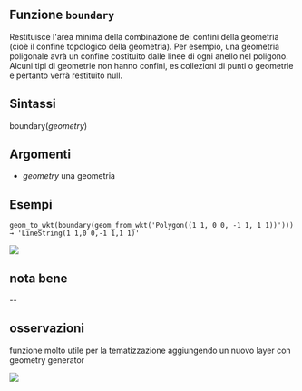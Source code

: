 ## Funzione `boundary`

Restituisce l'area minima della combinazione dei confini della geometria (cioè il confine topologico della geometria). Per esempio, una geometria poligonale avrà un confine costituito dalle linee di ogni anello nel poligono. Alcuni tipi di geometrie non hanno confini, es collezioni di punti o geometrie e pertanto verrà restituito null.

## Sintassi

boundary(*geometry*)

## Argomenti

* _geometry_ una geometria

## Esempi


`geom_to_wkt(boundary(geom_from_wkt('Polygon((1 1, 0 0, -1 1, 1 1))'))) → 'LineString(1 1,0 0,-1 1,1 1)'`

![](/img/geometria/boundary/boundari1.png)

## nota bene

--

## osservazioni

funzione molto utile per la tematizzazione aggiungendo un nuovo layer con geometry generator

![](/img/geometria/boundary/boundari2.png)
